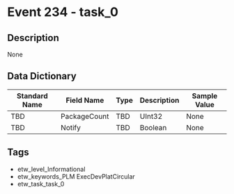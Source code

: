# Event 234 - task_0

## Description
None

## Data Dictionary
|Standard Name|Field Name|Type|Description|Sample Value|
|---|---|---|---|---|
|TBD|PackageCount|TBD|UInt32|None|None|
|TBD|Notify|TBD|Boolean|None|None|

## Tags
* etw_level_Informational
* etw_keywords_PLM ExecDevPlatCircular
* etw_task_task_0